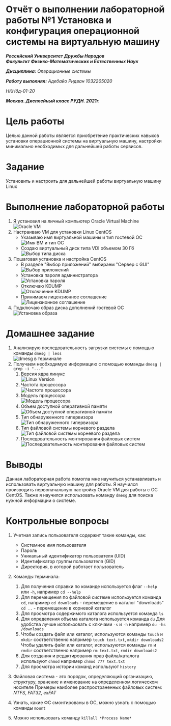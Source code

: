 # Отчёт о выполнении лабораторной работы №1 Установка и конфигурация операционной системы на виртуальную машину
***Российский Университет Дружбы Народов***  
***Факульткт Физико-Математических и Естественных Наук***  

 ***Дисциплина:*** *Операционные системы*  
 
 ***Работу выполнял:*** *Адебайо Ридван*
  *1032205020*  
 
 *НКНбд-01-20*  
 
 ***Москва. Дисплейный класс РУДН. 2021г.*** 
 
# Цель работы
Целью данной работы является приобретение практических навыков установки операционной системы на виртуальную машину, настройки минимально необходимых для
дальнейшей работы сервисов.

# Задание
Установить и настроить для дальнейшей работы виртуальную машину Linux

# Выполнение лабораторной работы
1.	Я установил на личный компьютер Oracle Virtual Machine  
	![Oracle VM](image/1.jpg)
2. Настраиваю VM для установки Linux CentOS  
	- Указываю имя виртуальной машины и тип гостевой ОС  
	![Имя ВМ и тип ОС](https://github.com/PrinceKay145/os-intro/blob/master/Lab01/image/002.jpg)
	- Создаю виртуальный диск типа VDI объемом 30 Гб  
	![Выбор типа диска](https://github.com/PrinceKay145/os-intro/blob/master/Lab01/image/003.jpg)
3. Пошаговая установка и настройка CentOS  
	- В разделе "Выбор приложений" выбираем "Сервер с GUI"  
	![Выбор приложений](https://github.com/PrinceKay145/os-intro/blob/master/Lab01/image/006.jpg)
	- Установка пароля администратора  
	![Установка пароля](https://github.com/PrinceKay145/os-intro/blob/master/Lab01/image/010.jpg)
	- Отключаю KDUMP  
	![Отключение KDUMP](https://github.com/PrinceKay145/os-intro/blob/master/Lab01/image/007.jpg)
	- Принимаем лицензионное соглашение  
	![Лицензионное соглашение](https://github.com/PrinceKay145/os-intro/blob/master/Lab01/image/012.jpg)
4. Подключаю образ диска дополнений гостевой ОС  
![Установка образа](https://github.com/PrinceKay145/os-intro/blob/master/Lab01/image/013.jpg)

# Домашнее задание
1. Анализирую последовательность загрузки системы с помощью команды ```dmesg | less```  
![dmesg в терминале](https://github.com/PrinceKay145/os-intro/blob/master/Lab01/image/nhw1.jpg)
2. Получаем необходимую информацию с помощью команды ```dmesg | grep -i "..."```  
    1. Версия ядра линукс  
    ![Linux Version](https://github.com/PrinceKay145/os-intro/blob/master/Lab01/image/nhw2.jpg)
    2. Частота процессора  
    ![Частота процессора](https://github.com/PrinceKay145/os-intro/blob/master/Lab01/image/nhw3.jpg)
    3. Модель процессора  
    ![Модель процессора](https://github.com/PrinceKay145/os-intro/blob/master/Lab01/image/nhw4.jpg)
    4. Объем доступной оперативной памяти  
    ![Объем доступной оперативной памяти](https://github.com/PrinceKay145/os-intro/blob/master/Lab01/image/nhw5.jpg)
    5. Тип обнаруженного гипервизора  
    ![Тип обнаруженного гипервизора](https://github.com/PrinceKay145/os-intro/blob/master/Lab01/image/nhw6.jpg)
    6. Тип файловой системы корневого раздела  
    ![Тип файловой системы корневого раздела](https://github.com/PrinceKay145/os-intro/blob/master/Lab01/image/nhw7.jpg)
    7. Последовательность монтирования файловых систем  
    ![Последовательность монтирования файловых систем](https://github.com/PrinceKay145/os-intro/blob/master/Lab01/image/nhw8.jpg)
   
# Выводы
Данная лабораторная работа помогла мне научиться устанавливать и использовать виртуальную машину для работы.
Я научился производить первоначальную настройку Oracle VM для работы с ОС CentOS.
Также я научился использовать команду ```dmesg``` для поиска нужной информации о системе.

# Контрольные вопросы
1. Учетная запись пользователя содержит такие команды, как:
	- Системное имя пользователя
	- Пароль
	- Уникальный идентификатор пользователя (UID)
	- Идентификатор группы пользователя (GID)
	- Директория, в которой работает пользователь

2. Команды терминала:
	1. Для получения справки по команде используется флаг ```--help``` или ```-h```, 
	например ```cd --help```
	2. Для перемещения по файловой системе используется команда ```cd```,
	например 
	```cd downloads``` - перемещение в каталог "downloads" 
	```cd ..``` - перемещение в корневой каталог
	3. Для просмотра содержимого каталога используется команда ```ls```
	4. Для определения объема каталога используется команда ```du```
	Для удобства лучше использовать с ключами ```-s``` и ```-h```
	например ```du -hs /downloads```
	5. Чтобы создать файл или каталог, используются команды ```touch``` и ```mkdir``` соответственно
	например ```touch text.txt```, ```mkdir downloads2```
	Чтобы удалить файл или каталог, используются команды ```rm``` и ```rmdir``` соответственно
	например ```rm text.txt```, ```rmdir downloads2```
	6. Для создания и редактирования прав файла/каталога используют ```chmod```
	например ```chmod 777 text.txt```
	7. Для просмотра истории команд используют  ```history```
3. Файловая система - это порядок, определяющий организацию, структуру, хранение и именование на определенном логическом носителе
Примеры наиболее распространенных файловых систем: *NTFS*, *FAT32*, *exFAT*
4. Узнать, какие ФС смонтированы в ОС, можно узнать с помощью команды ```mount```
5. Можно использовать команду ```killall *Process Name*```
